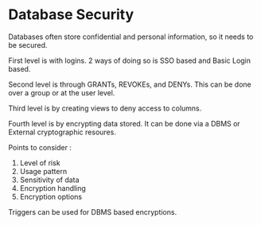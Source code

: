 # Database Security

Databases often store confidential and personal information, so it needs to be secured.

First level is with logins. 2 ways of doing so is SSO based and Basic Login based.

Second level is through GRANTs, REVOKEs, and DENYs. This can be done over a group or at the user level.

Third level is by creating views to deny access to columns.

Fourth level is by encrypting data stored. It can be done via a DBMS or External cryptographic resoures.

Points to consider :
1. Level of risk
2. Usage pattern
3. Sensitivity of data
4. Encryption handling
5. Encryption options

Triggers can be used for DBMS based encryptions.